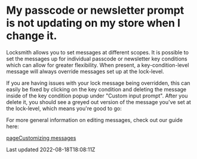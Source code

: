 # My passcode or newsletter prompt is not updating on my store when I change it.

Locksmith allows you to set messages at different scopes. It is possible to set the messages up for individual passcode or newsletter key conditions which can allow for greater flexibility. When present, a key-condition-level message will always override messages set up at the lock-level.

If you are having issues with your lock message being overridden, this can easily be fixed by clicking on the key condition and deleting the message inside of the key condition popup under "Custom input prompt". After you delete it, you should see a greyed out version of the message you've set at the lock-level, which means you're good to go:

For more general information on editing messages, check out our guide here:

[pageCustomizing messages](/tutorials/more/customizing-messages)

Last updated 2022-08-18T18:08:11Z